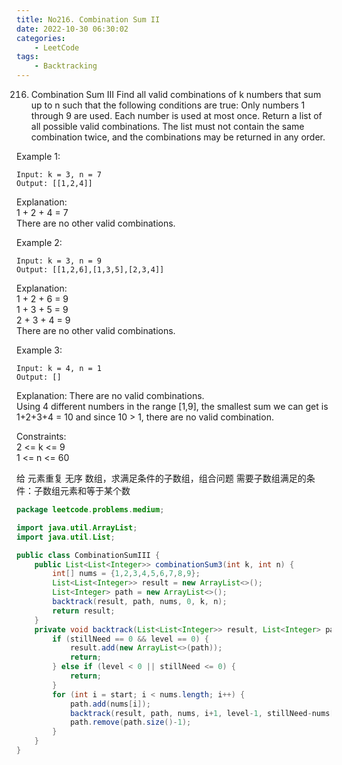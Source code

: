 ```yaml
---
title: No216. Combination Sum II
date: 2022-10-30 06:30:02
categories:
    - LeetCode
tags: 
    - Backtracking
---
```


216. Combination Sum III
Find all valid combinations of k numbers that sum up to n such that the following conditions are true:
Only numbers 1 through 9 are used.
Each number is used at most once.
Return a list of all possible valid combinations.
The list must not contain the same combination twice, and the combinations may be returned in any order.

Example 1:
```
Input: k = 3, n = 7
Output: [[1,2,4]]
```

Explanation:  
1 + 2 + 4 = 7  
There are no other valid combinations.  

Example 2:
```
Input: k = 3, n = 9
Output: [[1,2,6],[1,3,5],[2,3,4]]
```

Explanation:  
1 + 2 + 6 = 9  
1 + 3 + 5 = 9  
2 + 3 + 4 = 9  
There are no other valid combinations.  

Example 3:
```
Input: k = 4, n = 1
Output: []
```

Explanation: There are no valid combinations.  
Using 4 different numbers in the range [1,9], the smallest sum we can get is 1+2+3+4 = 10 and since 10 > 1, there are no valid combination.

Constraints:  
2 <= k <= 9  
1 <= n <= 60  

给 元素重复 无序 数组，求满足条件的子数组，组合问题
需要子数组满足的条件：子数组元素和等于某个数

```java
package leetcode.problems.medium;

import java.util.ArrayList;
import java.util.List;

public class CombinationSumIII {
    public List<List<Integer>> combinationSum3(int k, int n) {
        int[] nums = {1,2,3,4,5,6,7,8,9};
        List<List<Integer>> result = new ArrayList<>();
        List<Integer> path = new ArrayList<>();
        backtrack(result, path, nums, 0, k, n);
        return result;
    }
    private void backtrack(List<List<Integer>> result, List<Integer> path, int[] nums, int start, int level, int stillNeed) {
        if (stillNeed == 0 && level == 0) {
            result.add(new ArrayList<>(path));
            return;
        } else if (level < 0 || stillNeed <= 0) {
            return;
        }
        for (int i = start; i < nums.length; i++) {
            path.add(nums[i]);
            backtrack(result, path, nums, i+1, level-1, stillNeed-nums[i]);
            path.remove(path.size()-1);
        }
    }
}
```